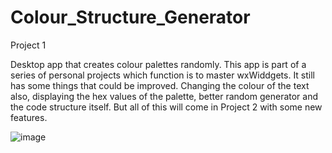 # Colour_Structure_Generator
Project 1

Desktop app that creates colour palettes randomly. This app is part of a series of personal projects which function is to master wxWiddgets.
It still has some things that could be improved. Changing the colour of the text also, displaying the hex values of the palette, better random generator and the code structure itself.
But all of this will come in Project 2 with some new features.

![image](https://github.com/Fez248/Colour_Structure_Generator/assets/118133173/df2e9efb-14ee-4bd2-b2d6-d7bc4ee5d171)
